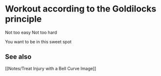 # Workout according to the Goldilocks principle

Not too easy
Not too hard

You want to be in this sweet spot


## See also
[[Notes/Treat Injury with a Bell Curve Image]]